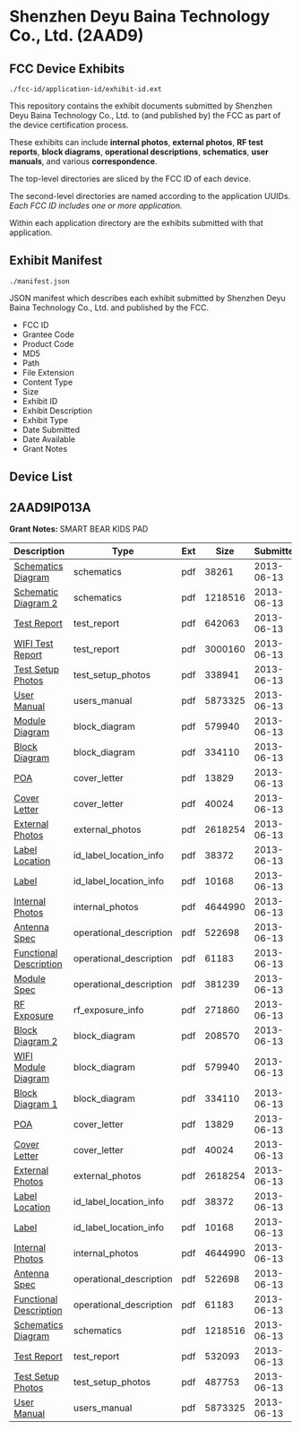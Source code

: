 # Shenzhen Deyu Baina Technology Co., Ltd. (2AAD9)
## FCC Device Exhibits

```
./fcc-id/application-id/exhibit-id.ext
```

This repository contains the exhibit documents submitted by Shenzhen Deyu Baina Technology Co., Ltd. to (and published by) the FCC as part of the device certification process.

These exhibits can include **internal photos**, **external photos**, **RF test reports**, **block diagrams**, **operational descriptions**, **schematics**, **user manuals**, and various **correspondence**.

The top-level directories are sliced by the FCC ID of each device.

The second-level directories are named according to the application UUIDs. *Each FCC ID includes one or more application.*

Within each application directory are the exhibits submitted with that application. 

## Exhibit Manifest

```
./manifest.json
```

JSON manifest which describes each exhibit submitted by Shenzhen Deyu Baina Technology Co., Ltd. and published by the FCC.

- FCC ID
- Grantee Code
- Product Code
- MD5
- Path
- File Extension
- Content Type
- Size
- Exhibit ID
- Exhibit Description
- Exhibit Type
- Date Submitted
- Date Available
- Grant Notes

## Device List
## 2AAD9IP013A
**Grant Notes:** SMART BEAR KIDS PAD

| Description | Type | Ext | Size | Submitted | Available |
| ----------- | ---- | --- | ---- | --------- | --------- |
| [Schematics Diagram](2AAD9IP013A/f4f4e14492761ade460def05cebe0222/1989584.pdf) | schematics | pdf | 38261 | 2013-06-13 | 2013-06-13 |
| [Schematic Diagram 2](2AAD9IP013A/f4f4e14492761ade460def05cebe0222/1989593.pdf) | schematics | pdf | 1218516 | 2013-06-13 | 2013-06-13 |
| [Test Report](2AAD9IP013A/f4f4e14492761ade460def05cebe0222/1989587.pdf) | test_report | pdf | 642063 | 2013-06-13 | 2013-06-13 |
| [WIFI Test Report](2AAD9IP013A/f4f4e14492761ade460def05cebe0222/1989596.pdf) | test_report | pdf | 3000160 | 2013-06-13 | 2013-06-13 |
| [Test Setup Photos](2AAD9IP013A/f4f4e14492761ade460def05cebe0222/1989594.pdf) | test_setup_photos | pdf | 338941 | 2013-06-13 | 2013-06-13 |
| [User Manual](2AAD9IP013A/f4f4e14492761ade460def05cebe0222/1989595.pdf) | users_manual | pdf | 5873325 | 2013-06-13 | 2013-06-13 |
| [Module Diagram](2AAD9IP013A/f4f4e14492761ade460def05cebe0222/1989583.pdf) | block_diagram | pdf | 579940 | 2013-06-13 | 2013-06-13 |
| [Block Diagram](2AAD9IP013A/f4f4e14492761ade460def05cebe0222/1989588.pdf) | block_diagram | pdf | 334110 | 2013-06-13 | 2013-06-13 |
| [POA](2AAD9IP013A/f4f4e14492761ade460def05cebe0222/1989586.pdf) | cover_letter | pdf | 13829 | 2013-06-13 | 2013-06-13 |
| [Cover Letter](2AAD9IP013A/f4f4e14492761ade460def05cebe0222/1989589.pdf) | cover_letter | pdf | 40024 | 2013-06-13 | 2013-06-13 |
| [External Photos](2AAD9IP013A/f4f4e14492761ade460def05cebe0222/1989590.pdf) | external_photos | pdf | 2618254 | 2013-06-13 | 2013-06-13 |
| [Label Location](2AAD9IP013A/f4f4e14492761ade460def05cebe0222/1989580.pdf) | id_label_location_info | pdf | 38372 | 2013-06-13 | 2013-06-13 |
| [Label](2AAD9IP013A/f4f4e14492761ade460def05cebe0222/1989581.pdf) | id_label_location_info | pdf | 10168 | 2013-06-13 | 2013-06-13 |
| [Internal Photos](2AAD9IP013A/f4f4e14492761ade460def05cebe0222/1989591.pdf) | internal_photos | pdf | 4644990 | 2013-06-13 | 2013-06-13 |
| [Antenna Spec](2AAD9IP013A/f4f4e14492761ade460def05cebe0222/1989579.pdf) | operational_description | pdf | 522698 | 2013-06-13 | 2013-06-13 |
| [Functional Description](2AAD9IP013A/f4f4e14492761ade460def05cebe0222/1989582.pdf) | operational_description | pdf | 61183 | 2013-06-13 | 2013-06-13 |
| [Module Spec](2AAD9IP013A/f4f4e14492761ade460def05cebe0222/1989585.pdf) | operational_description | pdf | 381239 | 2013-06-13 | 2013-06-13 |
| [RF Exposure](2AAD9IP013A/f4f4e14492761ade460def05cebe0222/1989592.pdf) | rf_exposure_info | pdf | 271860 | 2013-06-13 | 2013-06-13 |
| [Block Diagram 2](2AAD9IP013A/4f7eb5816a5402c43f4b033bdf34878b/1989638.pdf) | block_diagram | pdf | 208570 | 2013-06-13 | 2013-06-13 |
| [WIFI Module Diagram](2AAD9IP013A/4f7eb5816a5402c43f4b033bdf34878b/1989583.pdf) | block_diagram | pdf | 579940 | 2013-06-13 | 2013-06-13 |
| [Block Diagram 1](2AAD9IP013A/4f7eb5816a5402c43f4b033bdf34878b/1989588.pdf) | block_diagram | pdf | 334110 | 2013-06-13 | 2013-06-13 |
| [POA](2AAD9IP013A/4f7eb5816a5402c43f4b033bdf34878b/1989586.pdf) | cover_letter | pdf | 13829 | 2013-06-13 | 2013-06-13 |
| [Cover Letter](2AAD9IP013A/4f7eb5816a5402c43f4b033bdf34878b/1989589.pdf) | cover_letter | pdf | 40024 | 2013-06-13 | 2013-06-13 |
| [External Photos](2AAD9IP013A/4f7eb5816a5402c43f4b033bdf34878b/1989590.pdf) | external_photos | pdf | 2618254 | 2013-06-13 | 2013-06-13 |
| [Label Location](2AAD9IP013A/4f7eb5816a5402c43f4b033bdf34878b/1989580.pdf) | id_label_location_info | pdf | 38372 | 2013-06-13 | 2013-06-13 |
| [Label](2AAD9IP013A/4f7eb5816a5402c43f4b033bdf34878b/1989581.pdf) | id_label_location_info | pdf | 10168 | 2013-06-13 | 2013-06-13 |
| [Internal Photos](2AAD9IP013A/4f7eb5816a5402c43f4b033bdf34878b/1989591.pdf) | internal_photos | pdf | 4644990 | 2013-06-13 | 2013-06-13 |
| [Antenna Spec](2AAD9IP013A/4f7eb5816a5402c43f4b033bdf34878b/1989579.pdf) | operational_description | pdf | 522698 | 2013-06-13 | 2013-06-13 |
| [Functional Description](2AAD9IP013A/4f7eb5816a5402c43f4b033bdf34878b/1989582.pdf) | operational_description | pdf | 61183 | 2013-06-13 | 2013-06-13 |
| [Schematics Diagram](2AAD9IP013A/4f7eb5816a5402c43f4b033bdf34878b/1989593.pdf) | schematics | pdf | 1218516 | 2013-06-13 | 2013-06-13 |
| [Test Report](2AAD9IP013A/4f7eb5816a5402c43f4b033bdf34878b/1989644.pdf) | test_report | pdf | 532093 | 2013-06-13 | 2013-06-13 |
| [Test Setup Photos](2AAD9IP013A/4f7eb5816a5402c43f4b033bdf34878b/1989650.pdf) | test_setup_photos | pdf | 487753 | 2013-06-13 | 2013-06-13 |
| [User Manual](2AAD9IP013A/4f7eb5816a5402c43f4b033bdf34878b/1989595.pdf) | users_manual | pdf | 5873325 | 2013-06-13 | 2013-06-13 |
